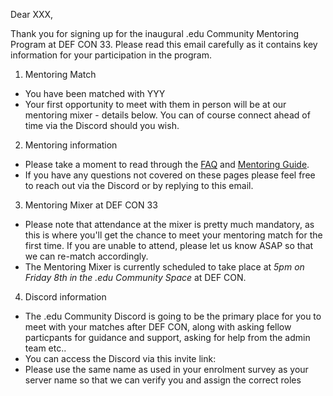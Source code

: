 Dear XXX,

Thank you for signing up for the inaugural .edu Community Mentoring Program at DEF CON 33. Please read this email carefully as it contains key information for your participation in the program.

1. Mentoring Match
  - You have been matched with YYY
  - Your first opportunity to meet with them in person will be at our mentoring mixer - details below. You can of course connect ahead of time via the Discord should you wish.

2. Mentoring information
  - Please take a moment to read through the [FAQ](https://symph0nic.github.io/FAQ.html) and [Mentoring Guide](https://symph0nic.github.io/guide.html).
  - If you have any questions not covered on these pages please feel free to reach out via the Discord or by replying to this email.

3. Mentoring Mixer at DEF CON 33
  - Please note that attendance at the mixer is pretty much mandatory, as this is where you'll get the chance to meet your mentoring match for the first time. If you are unable to attend, please let us know ASAP so that we can re-match accordingly.
  - The Mentoring Mixer is currently scheduled to take place at *5pm on Friday 8th in the .edu Community Space* at DEF CON. 

4. Discord information
  - The .edu Community Discord is going to be the primary place for you to meet with your matches after DEF CON, along with asking fellow particpants for guidance and support, asking for help from the admin team etc..
  - You can access the Discord via this invite link: 
  - Please use the same name as used in your enrolment survey as your server name so that we can verify you and assign the correct roles

